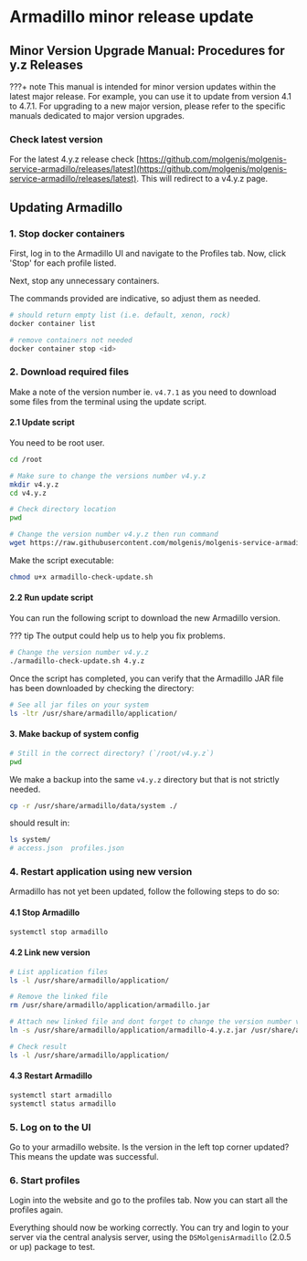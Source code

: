 # Armadillo minor release update

## Minor Version Upgrade Manual: Procedures for y.z Releases

???+ note
    This manual is intended for minor version updates within the latest major release. For example, you can use it to update from version 4.1 to 4.7.1. For upgrading to a new major version, please refer to the specific manuals dedicated to major version upgrades.

### Check latest version

For the latest 4.y.z release check [https://github.com/molgenis/molgenis-service-armadillo/releases/latest](https://github.com/molgenis/molgenis-service-armadillo/releases/latest). This will redirect to a v4.y.z page.

## Updating Armadillo

### 1. Stop docker containers

First, log in to the Armadillo UI and navigate to the Profiles tab. Now, click 'Stop' for each profile listed.

Next, stop any unnecessary containers.

The commands provided are indicative, so adjust them as needed.

```bash
# should return empty list (i.e. default, xenon, rock)
docker container list

# remove containers not needed
docker container stop <id>
```

### 2. Download required files

Make a note of the version number ie. `v4.7.1` as you need to download some files from the terminal using the update script.

#### 2.1 Update script

You need to be root user.

```bash
cd /root

# Make sure to change the versions number v4.y.z
mkdir v4.y.z
cd v4.y.z

# Check directory location
pwd
```

```bash
# Change the version number v4.y.z then run command
wget https://raw.githubusercontent.com/molgenis/molgenis-service-armadillo/v4.y.z/scripts/install/armadillo-check-update.sh
```

Make the script executable:

```bash
chmod u+x armadillo-check-update.sh
```

#### 2.2 Run update script

You can run the following script to download the new Armadillo version.

??? tip
    The output could help us to help you fix problems.

```bash
# Change the version number v4.y.z
./armadillo-check-update.sh 4.y.z
```

Once the script has completed, you can verify that the Armadillo JAR file has been downloaded by checking the directory:

```bash
# See all jar files on your system
ls -ltr /usr/share/armadillo/application/
```

#### 3. Make backup of system config

```bash
# Still in the correct directory? (`/root/v4.y.z`)
pwd
```

We make a backup into the same `v4.y.z` directory but that is not strictly needed.

```bash
cp -r /usr/share/armadillo/data/system ./
```

should result in:

```bash
ls system/
# access.json  profiles.json
```

### 4. Restart application using new version

Armadillo has not yet been updated, follow the following steps to do so:

#### 4.1 Stop Armadillo

```bash
systemctl stop armadillo
```

#### 4.2 Link new version

```bash
# List application files
ls -l /usr/share/armadillo/application/

# Remove the linked file
rm /usr/share/armadillo/application/armadillo.jar

# Attach new linked file and dont forget to change the version number v4.y.z
ln -s /usr/share/armadillo/application/armadillo-4.y.z.jar /usr/share/armadillo/application/armadillo.jar

# Check result
ls -l /usr/share/armadillo/application/
```

#### 4.3 Restart Armadillo

```bash
systemctl start armadillo
systemctl status armadillo
```

### 5. Log on to the UI

Go to your armadillo website. Is the version in the left top corner updated? This means the update was successful.

### 6. Start profiles

Login into the website and go to the profiles tab. Now you can start all the profiles again.

Everything should now be working correctly. You can try and login to your server via the central analysis server, using the `DSMolgenisArmadillo` (2.0.5 or up) package to test.
